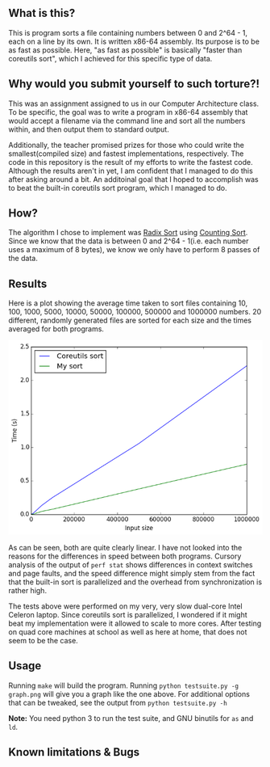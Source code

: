 ## What is this?
This is program sorts a file containing numbers between 0 and 2^64 - 1, each
on a line by its own. It is written x86-64 assembly. Its purpose is to be as
fast as possible. Here, "as fast as possible" is basically "faster than
coreutils sort", which I achieved for this specific type of data.

## Why would you submit yourself to such torture?!
This was an assignment assigned to us in our Computer Architecture class.
To be specific, the goal was to write a program in x86-64 assembly that
would accept a filename via the command line and sort all the numbers
within, and then output them to standard output.

Additionally, the teacher promised prizes for those who could write the
smallest(compiled size) and fastest implementations, respectively. The code
in this repository is the result of my efforts to write the fastest code.
Although the results aren't in yet, I am confident that I managed to do this
after asking around a bit. An additoinal goal that I hoped to accomplish was
to beat the built-in coreutils sort program, which I managed to do.

## How?
The algorithm I chose to implement was
[Radix Sort](http://www.wikipedia.org/wiki/Radix_Sort) using
[Counting Sort](http://www.wikipedia.org/wiki/Counting_Sort). Since we know
that the data is between 0 and 2^64 - 1(i.e. each number uses a maximum of 8
bytes), we know we only have to perform 8 passes of the data.

## Results
Here is a plot showing the average time taken to sort files containing
10, 100, 1000, 5000, 10000, 50000, 100000, 500000 and 1000000 numbers. 20
different, randomly generated files are sorted for each size and the times
averaged for both programs.

![](graph.png)

As can be seen, both are quite clearly linear. I have not looked into the
reasons for the differences in speed between both programs. Cursory analysis
of the output of `perf stat` shows differences in context switches and page
faults, and the speed difference might simply stem from the fact that the
built-in sort is parallelized and the overhead from synchronization is
rather high.

The tests above were performed on my very, very slow dual-core Intel Celeron
laptop. Since coreutils sort is parallelized, I wondered if it might beat my
implementation were it allowed to scale to more cores. After testing on quad
core machines at school as well as here at home, that does not seem to be
the case.

## Usage
Running `make` will build the program. Running `python testsuite.py -g
graph.png` will give you a graph like the one above. For additional options
that can be tweaked, see the output from `python testsuite.py -h`

**Note:** You need python 3 to run the test suite, and GNU binutils for `as`
and `ld`.


## Known limitations & Bugs




